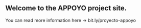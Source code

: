 ## Welcome to the APPOYO project site.

You can read more information here -> bit.ly/proyecto-appoyo
